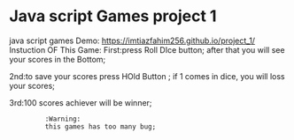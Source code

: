# Java script Games project 1
 java script games
 Demo: https://imtiazfahim256.github.io/project_1/
 Instuction OF This Game:
 First:press Roll DIce button;
 after that you will see your scores in the Bottom;

 2nd:to save your scores press HOld Button ;
 if 1 comes in dice, you will loss your scores;

 3rd:100 scores achiever will be winner;

             :Warning:
             this games has too many bug;

